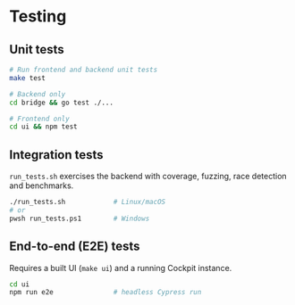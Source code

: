 # Testing

## Unit tests
```bash
# Run frontend and backend unit tests
make test

# Backend only
cd bridge && go test ./...

# Frontend only
cd ui && npm test
```

## Integration tests
`run_tests.sh` exercises the backend with coverage, fuzzing, race detection and benchmarks.
```bash
./run_tests.sh            # Linux/macOS
# or
pwsh run_tests.ps1        # Windows
```

## End-to-end (E2E) tests
Requires a built UI (`make ui`) and a running Cockpit instance.
```bash
cd ui
npm run e2e               # headless Cypress run
```

